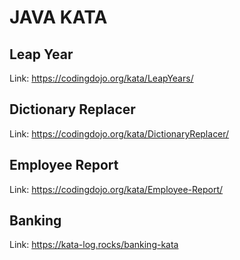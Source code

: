 # JAVA KATA

## Leap Year

Link: https://codingdojo.org/kata/LeapYears/

## Dictionary Replacer

Link: https://codingdojo.org/kata/DictionaryReplacer/

## Employee Report

Link: https://codingdojo.org/kata/Employee-Report/

## Banking

Link: https://kata-log.rocks/banking-kata
